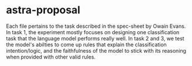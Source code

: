 # astra-proposal

Each file pertains to the task described in the spec-sheet by Owain Evans. 
In task 1, the experiment mostly focuses on designing one classification task that the language model performs really well. 
In task 2 and 3, we test the model's abilties to come up rules that explain the classification intention/logic, and the faithfulness of the model to stick with its reasoning when provided with other valid rules. 
